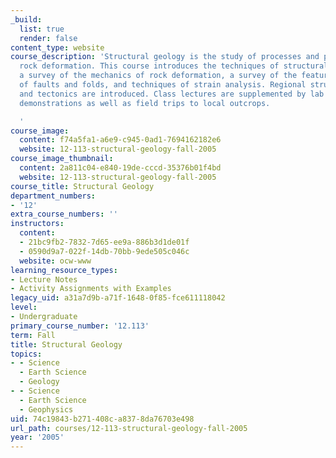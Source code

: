 ```yaml
---
_build:
  list: true
  render: false
content_type: website
course_description: 'Structural geology is the study of processes and products of
  rock deformation. This course introduces the techniques of structural geology through
  a survey of the mechanics of rock deformation, a survey of the features and geometries
  of faults and folds, and techniques of strain analysis. Regional structural geology
  and tectonics are introduced. Class lectures are supplemented by lab exercises and
  demonstrations as well as field trips to local outcrops.

  '
course_image:
  content: f74a5fa1-a6e9-c945-0ad1-7694162182e6
  website: 12-113-structural-geology-fall-2005
course_image_thumbnail:
  content: 2a811c04-e840-19de-cccd-35376b01f4bd
  website: 12-113-structural-geology-fall-2005
course_title: Structural Geology
department_numbers:
- '12'
extra_course_numbers: ''
instructors:
  content:
  - 21bc9fb2-7832-7d65-ee9a-886b3d1de01f
  - 0590d9a7-022f-14db-70bb-9ede505c046c
  website: ocw-www
learning_resource_types:
- Lecture Notes
- Activity Assignments with Examples
legacy_uid: a31a7d9b-a71f-1648-0f85-fce611118042
level:
- Undergraduate
primary_course_number: '12.113'
term: Fall
title: Structural Geology
topics:
- - Science
  - Earth Science
  - Geology
- - Science
  - Earth Science
  - Geophysics
uid: 74c19843-b271-408c-a837-8da76703e498
url_path: courses/12-113-structural-geology-fall-2005
year: '2005'
---
```

